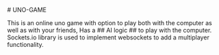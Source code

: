 #   U N O - G A M E 

This is an online uno game with option to play both with the computer as well as with your friends,
Has a ## AI logic ## to play with the computer.
Sockets.io library is used to implement websockets to add a multiplayer functionality.
 
 
